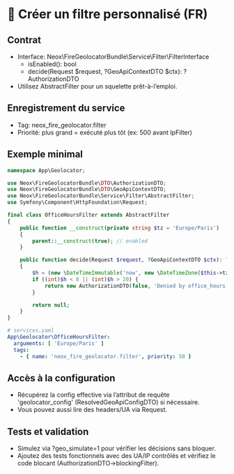 # 🧩 Créer un filtre personnalisé (FR)

## Contrat
- Interface: Neox\FireGeolocatorBundle\Service\Filter\FilterInterface
  - isEnabled(): bool
  - decide(Request $request, ?GeoApiContextDTO $ctx): ?AuthorizationDTO
- Utilisez AbstractFilter pour un squelette prêt-à-l’emploi.

## Enregistrement du service
- Tag: neox_fire_geolocator.filter
- Priorité: plus grand = exécuté plus tôt (ex: 500 avant IpFilter)

## Exemple minimal

```php
namespace App\Geolocator;

use Neox\FireGeolocatorBundle\DTO\AuthorizationDTO;
use Neox\FireGeolocatorBundle\DTO\GeoApiContextDTO;
use Neox\FireGeolocatorBundle\Service\Filter\AbstractFilter;
use Symfony\Component\HttpFoundation\Request;

final class OfficeHoursFilter extends AbstractFilter
{
    public function __construct(private string $tz = 'Europe/Paris')
    {
        parent::__construct(true); // enabled
    }

    public function decide(Request $request, ?GeoApiContextDTO $ctx): ?AuthorizationDTO
    {
        $h = (new \DateTimeImmutable('now', new \DateTimeZone($this->tz)))->format('G');
        if ((int)$h < 8 || (int)$h > 20) {
            return new AuthorizationDTO(false, 'Denied by office_hours', 'custom:office_hours');
        }

        return null;
    }
}
```

```yaml
# services.yaml
App\Geolocator\OfficeHoursFilter:
  arguments: [ 'Europe/Paris' ]
  tags:
    - { name: 'neox_fire_geolocator.filter', priority: 50 }
```

## Accès à la configuration
- Récupérez la config effective via l’attribut de requête 'geolocator_config' (ResolvedGeoApiConfigDTO) si nécessaire.
- Vous pouvez aussi lire des headers/UA via Request.

## Tests et validation
- Simulez via ?geo_simulate=1 pour vérifier les décisions sans bloquer.
- Ajoutez des tests fonctionnels avec des UA/IP contrôlés et vérifiez le code blocant (AuthorizationDTO->blockingFilter).
